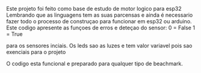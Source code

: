 Este projeto foi feito como base de estudo de motor logico para esp32
Lembrando que as linguagens tem as suas parcensas e ainda é necessario fazer todo o processo de construçao para funcionar em esp32 ou arduino.
Este codigo apresente as funçoes de erros e deteçao do sensor:
0 = False
1 = True

para os sensores inciais.
Os leds sao as luzes e tem valor variavel pois sao exenciais para o projeto

O codigo esta funcional e preparado para qualquer tipo de beachmark.


